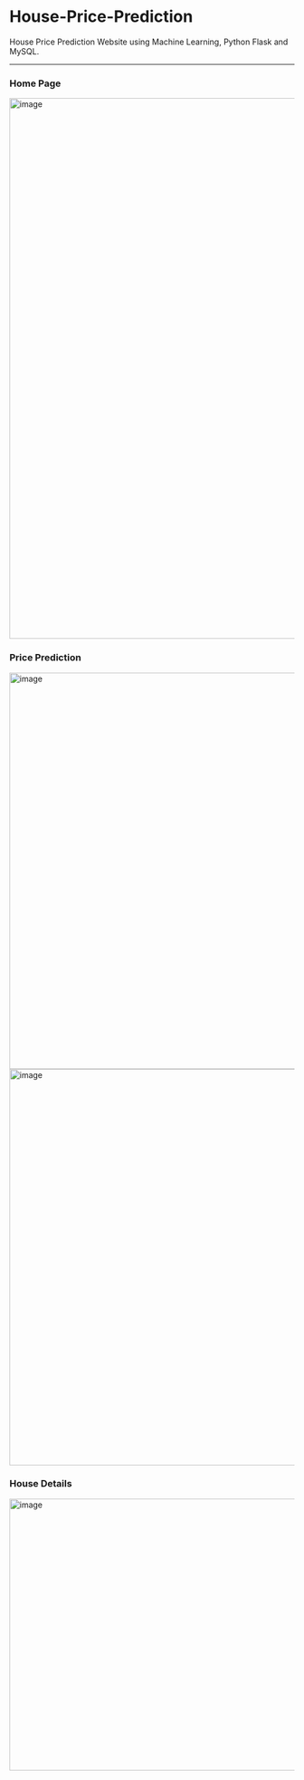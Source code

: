 # House-Price-Prediction
House Price Prediction Website using Machine Learning, Python Flask and MySQL.

--- 

### Home Page
<img width="713" height="955" alt="image" src="https://github.com/user-attachments/assets/30dc97c1-c526-4720-bc0b-e6fda13dc24f" />

### Price Prediction 
<p align="left">
  <img width="700" height="700" alt="image" src="https://github.com/user-attachments/assets/509edb40-6aa2-4bb5-8caa-d50e384584c9" />
  <img width="700" height="700" alt="image" src="https://github.com/user-attachments/assets/046d66f3-7fd6-47a2-a651-c0190c06cb25" />
</p>

### House Details
<img width="930" height="480" alt="image" src="https://github.com/user-attachments/assets/584f0676-20c5-44af-899d-4073d8e4dc7c" />
